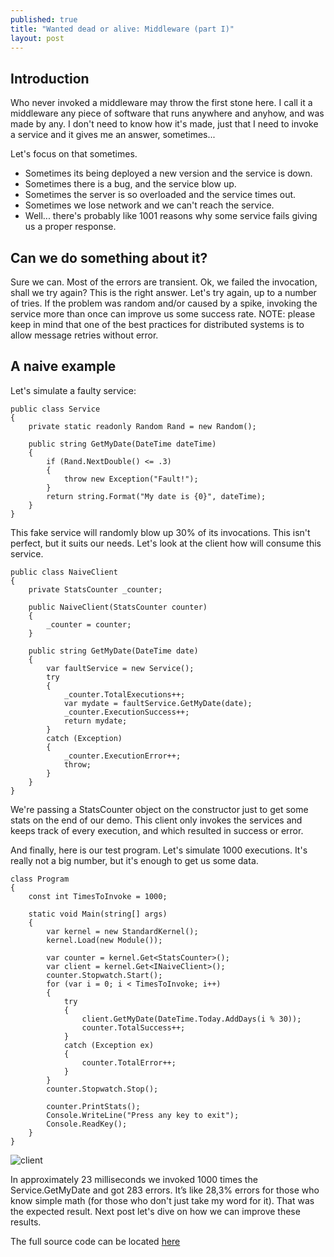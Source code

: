 ```yaml
---
published: true
title: "Wanted dead or alive: Middleware (part I)"
layout: post
---
```


## Introduction

Who never invoked a middleware may throw the first stone here.
I call it a middleware any piece of software that runs anywhere and anyhow, and was made by any. I don't need to know how it's made, just that I need to invoke a service and it gives me an answer, sometimes...

Let's focus on that sometimes.
- Sometimes its being deployed a new version and the service is down.
- Sometimes there is a bug, and the service blow up.
- Sometimes the server is so overloaded and the service times out.
- Sometimes we lose network and we can't reach the service.
- Well... there's probably like 1001 reasons why some service fails giving us a proper response.

## Can we do something about it?

Sure we can. Most of the errors are transient. Ok, we failed the invocation, shall we try again?
This is the right answer. Let's try again, up to a number of tries. If the problem was random and/or caused by a spike, invoking the service more than once can improve us some success rate.
NOTE: please keep in mind that one of the best practices for distributed systems is to allow message retries without error.

## A naive example

Let's simulate a faulty service:

    public class Service
    {
        private static readonly Random Rand = new Random();

        public string GetMyDate(DateTime dateTime)
        {
            if (Rand.NextDouble() <= .3)
            {
                throw new Exception("Fault!");
            }
            return string.Format("My date is {0}", dateTime);
        }
    }

This fake service will randomly blow up 30% of its invocations. This isn't perfect, but it suits our needs.
Let's look at the client how will consume this service.

    public class NaiveClient
    {
        private StatsCounter _counter;

        public NaiveClient(StatsCounter counter)
        {
            _counter = counter;
        }

        public string GetMyDate(DateTime date)
        {
            var faultService = new Service();
            try
            {
                _counter.TotalExecutions++;
                var mydate = faultService.GetMyDate(date);
                _counter.ExecutionSuccess++;
                return mydate;
            }
            catch (Exception)
            {                
                _counter.ExecutionError++;
                throw;
            }
        }
    }

We're passing a StatsCounter object on the constructor just to get some stats on the end of our demo. This client only invokes the services and keeps track of every execution, and which resulted in success or error.

And finally, here is our test program. Let's simulate 1000 executions. It's really not a big number, but it's enough to get us some data.

    class Program
    {
        const int TimesToInvoke = 1000;

        static void Main(string[] args)
        {
            var kernel = new StandardKernel();
            kernel.Load(new Module());

            var counter = kernel.Get<StatsCounter>();
            var client = kernel.Get<INaiveClient>();
            counter.Stopwatch.Start();
            for (var i = 0; i < TimesToInvoke; i++)
            {
                try
                {
                    client.GetMyDate(DateTime.Today.AddDays(i % 30));
                    counter.TotalSuccess++;
                }
                catch (Exception ex)
                {
                    counter.TotalError++;
                }
            }
            counter.Stopwatch.Stop();

            counter.PrintStats();
            Console.WriteLine("Press any key to exit");
            Console.ReadKey();
        }
    }


![client](http://i1299.photobucket.com/albums/ag77/kappyzor/Blog/client_zps5bfde724.png)

In approximately 23 milliseconds we invoked 1000 times the Service.GetMyDate and got 283 errors. It’s like 28,3% errors for those who know simple math (for those who don't just take my word for it). That was the expected result. Next post let's dive on how we can improve these results.

The full source code can be located [here](https://github.com/kappy/FaultyMiddleware)